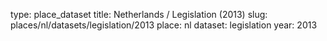 type: place_dataset
title: Netherlands / Legislation (2013)
slug: places/nl/datasets/legislation/2013
place: nl
dataset: legislation
year: 2013
